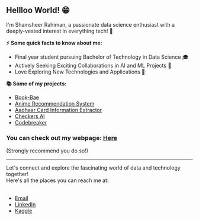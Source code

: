 ## Hellloo World! 😁

<!--
**5ham5h33r/5ham5h33r** is a ✨ _special_ ✨ repository because its `README.md` (this file) appears on your GitHub profile.

Here are some ideas to get you started:

- 🔭 I’m currently working on ...
- 🌱 I’m currently learning ...
- 👯 I’m looking to collaborate on ...
- 🤔 I’m looking for help with ...
- 💬 Ask me about ...
- 📫 How to reach me: ...
- 😄 Pronouns: ...
- ⚡ Fun fact: ...
-->

I'm Shamsheer Rahiman, a passionate data science enthusiast with a deeply-vested interest in everything tech! 🚀

**⚡ Some quick facts to know about me:**
- Final year student pursuing Bachelor of Technology in Data Science 🎓
- Actively Seeking Exciting Collaborations in AI and ML Projects 👯
- Love Exploring New Technologies and Applications 🚀

**📚 Some of my projects:**
- [Book-Bae](https://github.com/5ham5h33r/Book_Bae)
- [Anime Recommendation System](https://github.com/5ham5h33r/Anime_Recommendation_System)
- [Aadhaar Card Information Extractor](https://github.com/CVAProject/AadhaarCardInformationExtractor)
- [Checkers AI](https://github.com/5ham5h33r/Checkers_AI)
- [Codebreaker](https://github.com/5ham5h33r/CodeBreaker_Android)

### You can check out my webpage: [Here](https://5ham5h33r.github.io/)
(Strongly recommend you do so!)
<hr>
Let's connect and explore the fascinating world of data and technology together! <br>Here's all the places you can reach me at:
<br><br>

- [Email](mailto:shamsheerkhalid99@gmail.com)
- [LinkedIn](https://www.linkedin.com/in/shamsheer-rahiman-a8532a113)
- [Kaggle](https://www.kaggle.com/shamsheerrahiman)

<!--![Shamsheer's GitHub Stats](https://github-readme-stats.vercel.app/api?username=5ham5h33r&show_icons=true&theme=dark) -->

